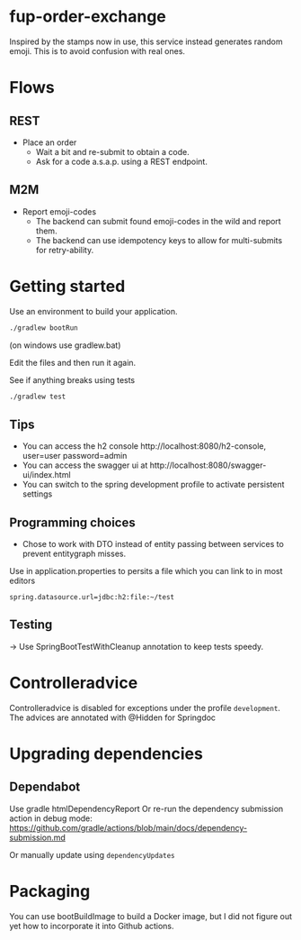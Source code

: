 # fup-order-exchange
Inspired by the stamps now in use, this service instead generates random emoji.
This is to avoid confusion with real ones.

# Flows
## REST
- Place an order 
  - Wait a bit and re-submit to obtain a code.
  - Ask for a code a.s.a.p. using a REST endpoint.

## M2M
- Report emoji-codes
  - The backend can submit found emoji-codes in the wild and report them.
  - The backend can use idempotency keys to allow for multi-submits for retry-ability.

# Getting started
Use an environment to build your application.
```bash
./gradlew bootRun
```
(on windows use gradlew.bat)

Edit the files and then run it again.

See if anything breaks using tests
```bash
./gradlew test
```

## Tips
- You can access the h2 console http://localhost:8080/h2-console, user=user password=admin
- You can access the swagger ui at http://localhost:8080/swagger-ui/index.html
- You can switch to the spring development profile to activate persistent settings

## Programming choices
- Chose to work with DTO instead of entity passing between services to prevent entitygraph misses.

Use in application.properties to persits a file which you can link to in most editors
```
spring.datasource.url=jdbc:h2:file:~/test
```

## Testing
-> Use SpringBootTestWithCleanup annotation to keep tests speedy.

# Controlleradvice
Controlleradvice is disabled for exceptions under the profile `development`. The advices are annotated with @Hidden for Springdoc

# Upgrading dependencies
## Dependabot
Use gradle htmlDependencyReport
Or re-run the dependency submission action in debug mode:
https://github.com/gradle/actions/blob/main/docs/dependency-submission.md

Or manually update using `dependencyUpdates`

# Packaging
You can use bootBuildImage to build a Docker image, but I did not figure out yet how to incorporate it into Github actions.